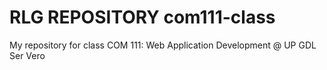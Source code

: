 # RLG REPOSITORY com111-class
My repository for class COM 111: Web Application Development @ UP GDL
Ser Vero
